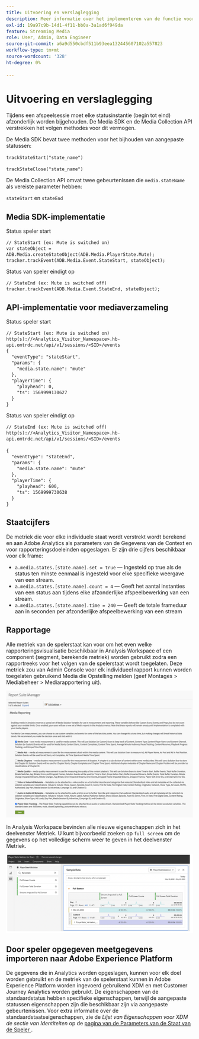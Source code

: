 ```yaml
---
title: Uitvoering en verslaglegging
description: Meer informatie over het implementeren van de functie voor het bijhouden van de spelerstatus, waaronder .
exl-id: 19a97c9b-14d1-4f11-bb0a-3a1ad6f949da
feature: Streaming Media
role: User, Admin, Data Engineer
source-git-commit: a6a9d550cbdf511b93eea132445607102a557823
workflow-type: tm+mt
source-wordcount: '328'
ht-degree: 0%

---
```


# Uitvoering en verslaglegging

Tijdens een afspeelsessie moet elke statusinstantie (begin tot eind) afzonderlijk worden bijgehouden. De Media SDK en de Media Collection API verstrekken het volgen methodes voor dit vermogen.

De Media SDK bevat twee methoden voor het bijhouden van aangepaste statussen:

`trackStateStart("state_name")`

`trackStateClose("state_name")`


De Media Collection API omvat twee gebeurtenissen die `media.stateName` als vereiste parameter hebben:

`stateStart` en `stateEnd`

## Media SDK-implementatie

Status speler start

```
// StateStart (ex: Mute is switched on)
var stateObject = ADB.Media.createStateObject(ADB.Media.PlayerState.Mute);
tracker.trackEvent(ADB.Media.Event.StateStart, stateObject);
```

Status van speler eindigt op

```
// StateEnd (ex: Mute is switched off)
tracker.trackEvent(ADB.Media.Event.StateEnd, stateObject);
```


## API-implementatie voor mediaverzameling

Status speler start

```
// StateStart (ex: Mute is switched on)
http(s)://<Analytics_Visitor_Namespace>.hb-api.omtrdc.net/api/v1/sessions/<SID>/events
{
  "eventType": "stateStart",
  "params": {
    "media.state.name": "mute"
  },
  "playerTime": {
    "playhead": 0,
    "ts": 1569999130627
  }
}
```

Status van speler eindigt op

```
// StateEnd (ex: Mute is switched off)
http(s)://<Analytics_Visitor_Namespace>.hb-api.omtrdc.net/api/v1/sessions/<SID>/events

{
  "eventType": "stateEnd",
  "params": {
    "media.state.name": "mute"
  },
  "playerTime": {
    "playhead": 600,
    "ts": 1569999730638
  }
}
```

## Staatcijfers

De metriek die voor elke individuele staat wordt verstrekt wordt berekend en aan Adobe Analytics als parameters van de Gegevens van de Context en voor rapporteringsdoeleinden opgeslagen. Er zijn drie cijfers beschikbaar voor elk frame:

* `a.media.states.[state.name].set = true` — Ingesteld op true als de status ten minste eenmaal is ingesteld voor elke specifieke weergave van een stream.
* `a.media.states.[state.name].count = 4` — Geeft het aantal instanties van een status aan tijdens elke afzonderlijke afspeelbewerking van een stream.
* `a.media.states.[state.name].time = 240` — Geeft de totale frameduur aan in seconden per afzonderlijke afspeelbewerking van een stream

## Rapportage

Alle metriek van de spelerstaat kan voor om het even welke rapporteringsvisualisatie beschikbaar in Analysis Workspace of een component (segment, berekende metriek) worden gebruikt zodra een rapportreeks voor het volgen van de spelerstaat wordt toegelaten. Deze metriek zou van Admin Console voor elk individueel rapport kunnen worden toegelaten gebruikend Media die Opstelling melden (geef Montages > Mediabeheer > Mediarapportering uit).

![](assets/report-setup.png)

In Analysis Workspace bevinden alle nieuwe eigenschappen zich in het deelvenster Metriek. U kunt bijvoorbeeld zoeken op `full screen` om de gegevens op het volledige scherm weer te geven in het deelvenster Metriek.

![](assets/full-screen-report.png)

## Door speler opgegeven meetgegevens importeren naar Adobe Experience Platform

De gegevens die in Analytics worden opgeslagen, kunnen voor elk doel worden gebruikt en de metriek van de spelerstaat kunnen in Adobe Experience Platform worden ingevoerd gebruikend XDM en met Customer Journey Analytics worden gebruikt. De eigenschappen van de standaardstatus hebben specifieke eigenschappen, terwijl de aangepaste statussen eigenschappen zijn die beschikbaar zijn via aangepaste gebeurtenissen. Voor extra informatie over de standaardstaatseigenschappen, zie de *Lijst van Eigenschappen voor XDM de sectie van Identiteiten* op de [ pagina van de Parameters van de Staat van de Speler ](/help/implementation/variables/player-state-parameters.md).
